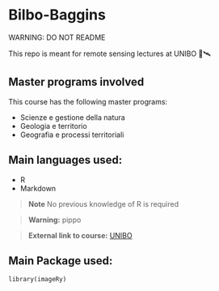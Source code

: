 # Bilbo-Baggins

WARNING: DO NOT README

This repo is meant for remote sensing lectures at UNIBO 📡🛰️

## Master programs involved

This course has the following master programs:

+ Scienze e gestione della natura
+ Geologia e territorio
+ Geografia e processi territoriali

## Main languages used:
+ R
+ Markdown

> **Note**
> No previous knowledge of R is required

> **Warning:**
> pippo

>**External link to course:**
>[UNIBO](https://www.unibo.it/it/studiare/dottorati-master-specializzazioni-e-altra-formazione/insegnamenti/insegnamento/2022/385083)

## Main Package used:

```{r}
library(imageRy)
```





